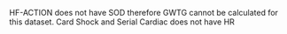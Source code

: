 HF-ACTION does not have SOD therefore GWTG cannot be calculated for this dataset.
Card Shock and Serial Cardiac does not have HR